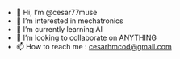 - 👋 Hi, I’m @cesar77muse
- 👀 I’m interested in mechatronics
- 🌱 I’m currently learning AI
- 💞️ I’m looking to collaborate on ANYTHING
- 📫 How to reach me : cesarhmcod@gmail.com

<!---
cesar77muse/cesar77muse is a ✨ special ✨ repository because its `README.md` (this file) appears on your GitHub profile.
You can click the Preview link to take a look at your changes.
--->
